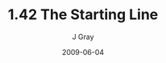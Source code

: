 ---
title: '1.42 The Starting Line'
alt: 'Mysteries of the Arcana'
date: '2009-06-04'
author: 'J Gray'
artist: 'Keira'
chapter: '1 More Heavens and Earths'
filler: false
---